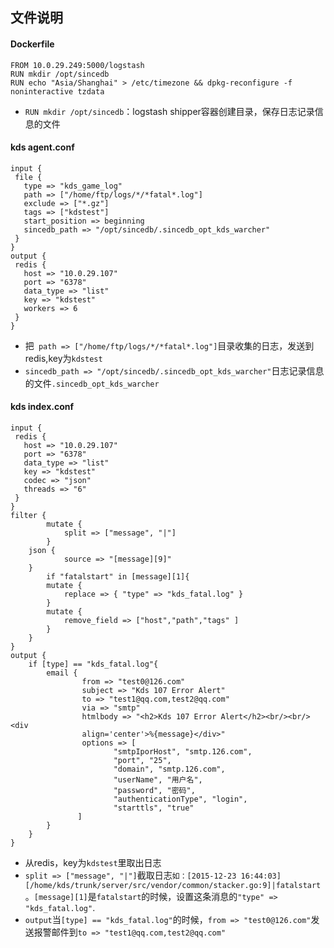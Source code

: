 ## 文件说明

#### Dockerfile
```
FROM 10.0.29.249:5000/logstash
RUN mkdir /opt/sincedb
RUN echo "Asia/Shanghai" > /etc/timezone && dpkg-reconfigure -f noninteractive tzdata
```
- `RUN mkdir /opt/sincedb`：logstash shipper容器创建目录，保存日志记录信息的文件
 
#### kds agent.conf
```
input {   
 file {   
   type => "kds_game_log"   
   path => ["/home/ftp/logs/*/*fatal*.log"]
   exclude => ["*.gz"]
   tags => ["kdstest"]   
   start_position => beginning
   sincedb_path => "/opt/sincedb/.sincedb_opt_kds_warcher" 
 }   
}
output {   
 redis {   
   host => "10.0.29.107"
   port => "6378"
   data_type => "list"   
   key => "kdstest"
   workers => 6   
 }   
}
```
- 把` path => ["/home/ftp/logs/*/*fatal*.log"]`目录收集的日志，发送到redis,key为`kdstest`
- ` sincedb_path => "/opt/sincedb/.sincedb_opt_kds_warcher" `日志记录信息的文件`.sincedb_opt_kds_warcher`
#### kds index.conf
```
input {   
 redis {   
   host => "10.0.29.107"   
   port => "6378"    
   data_type => "list"   
   key => "kdstest"
   codec => "json"
   threads => "6"
 }   
}
filter {
        mutate {
            split => ["message", "|"]
        }
	json {
            source => "[message][9]"
	}
        if "fatalstart" in [message][1]{
		mutate {
		    replace => { "type" => "kds_fatal.log" }
		}
		mutate {
			remove_field => ["host","path","tags" ]
		}		
	}
}
output {
	if [type] == "kds_fatal.log"{
		email {
		        from => "test0@126.com"
		        subject => "Kds 107 Error Alert"
		        to => "test1@qq.com,test2@qq.com"
		        via => "smtp"
		        htmlbody => "<h2>Kds 107 Error Alert</h2><br/><br/><div
		        align='center'>%{message}</div>"
		        options => [
		               "smtpIporHost", "smtp.126.com",
		               "port", "25",
		               "domain", "smtp.126.com",
		               "userName", "用户名",
		               "password", "密码",
		               "authenticationType", "login",
		               "starttls", "true"
		       ]
		}
	}
}
```
- 从redis，key为`kdstest`里取出日志
- `split => ["message", "|"]`截取日志`如：[2015-12-23 16:44:03][/home/kds/trunk/server/src/vendor/common/stacker.go:9]|fatalstart`。`[message][1]`是`fatalstart`的时候，设置这条消息的`"type" => "kds_fatal.log"`.
- `output`当`[type] == "kds_fatal.log"`的时候，`from => "test0@126.com"`发送报警邮件到`to => "test1@qq.com,test2@qq.com"`
